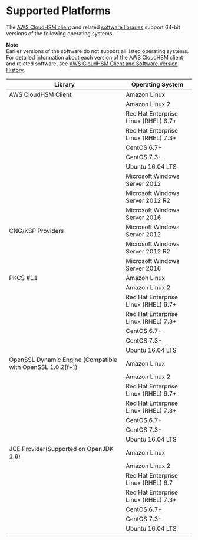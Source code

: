 # Supported Platforms<a name="client-supported-platforms"></a>

The [AWS CloudHSM client](client-tools-and-libraries.md) and related [software libraries](use-hsm.md) support 64\-bit versions of the following operating systems\. 

**Note**  
Earlier versions of the software do not support all listed operating systems\. For detailed information about each version of the AWS CloudHSM client and related software, see [AWS CloudHSM Client and Software Version History](client-history.md)\.


| Library | Operating System | 
| --- | --- | 
| AWS CloudHSM Client | Amazon Linux | 
|   | Amazon Linux 2 | 
|   | Red Hat Enterprise Linux \(RHEL\) 6\.7\+ | 
|   | Red Hat Enterprise Linux \(RHEL\) 7\.3\+ | 
|   | CentOS 6\.7\+ | 
|   | CentOS 7\.3\+ | 
|   | Ubuntu 16\.04 LTS | 
|   | Microsoft Windows Server 2012 | 
|   | Microsoft Windows Server 2012 R2 | 
|   | Microsoft Windows Server 2016 | 
| CNG/KSP Providers | Microsoft Windows Server 2012 | 
|   | Microsoft Windows Server 2012 R2 | 
|   | Microsoft Windows Server 2016 | 
| PKCS \#11 | Amazon Linux | 
|   | Amazon Linux 2 | 
|   | Red Hat Enterprise Linux \(RHEL\) 6\.7\+ | 
|   | Red Hat Enterprise Linux \(RHEL\) 7\.3\+ | 
|   | CentOS 6\.7\+ | 
|   | CentOS 7\.3\+ | 
|   | Ubuntu 16\.04 LTS | 
| OpenSSL Dynamic Engine \(Compatible with OpenSSL 1\.0\.2\[f\+\]\)  | Amazon Linux | 
|   | Amazon Linux 2 | 
|   | Red Hat Enterprise Linux \(RHEL\) 6\.7\+  | 
|   | Red Hat Enterprise Linux \(RHEL\) 7\.3\+ | 
|   | CentOS 6\.7\+ | 
|   | CentOS 7\.3\+ | 
|   | Ubuntu 16\.04 LTS | 
| JCE Provider\(Supported on OpenJDK 1\.8\) | Amazon Linux | 
|   | Amazon Linux 2 | 
|   | Red Hat Enterprise Linux \(RHEL\) 6\.7 | 
|   | Red Hat Enterprise Linux \(RHEL\) 7\.3\+ | 
|   | CentOS 6\.7\+ | 
|   | CentOS 7\.3\+ | 
|   | Ubuntu 16\.04 LTS | 